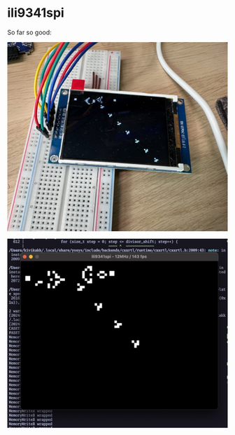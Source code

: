 # ili9341spi

So far so good:

![photo showing Conway's Game of Life shown on a 320x240 TFT LCD](doc/tftlcd.jpg)

![screenshow showing Conway's Game of Life shown in a Mac application with "12 MHz / 143 fps" in the titlebar, and some debugging messages behind](doc/zigsim.png)
